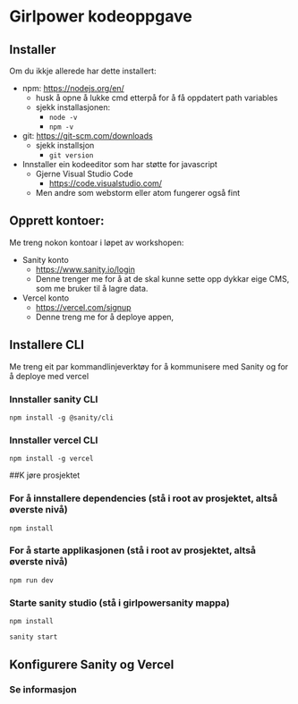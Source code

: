 # Girlpower kodeoppgave 

## Installer 
Om du ikkje allerede har dette installert:
- npm: https://nodejs.org/en/ 
  - husk å opne å lukke cmd etterpå for å få oppdatert path variables
  - sjekk installasjonen:
    - `node -v` 
    - `npm -v`
- git: https://git-scm.com/downloads 
  - sjekk installsjon
    - `git version`
- Innstaller ein kodeeditor som har støtte for javascript
  - Gjerne Visual Studio Code
    - https://code.visualstudio.com/
  - Men andre som webstorm eller atom fungerer også fint


## Opprett kontoer:
Me treng nokon kontoar i løpet av workshopen: 

- Sanity konto 
  - https://www.sanity.io/login
  - Denne trenger me for å at de skal kunne sette opp dykkar eige CMS, som me bruker til å lagre data. 
- Vercel konto 
  - https://vercel.com/signup
  - Denne treng me for å deploye appen,

## Installere CLI
Me treng eit par kommandlinjeverktøy for å kommunisere med Sanity og for å deploye med vercel

### Innstaller sanity CLI

`npm install -g @sanity/cli`

### Innstaller vercel CLI

`npm install -g vercel`


##K jøre prosjektet

### For å innstallere dependencies (stå i root av prosjektet, altså øverste nivå)

`npm install`

### For å starte applikasjonen (stå i root av prosjektet, altså øverste nivå)

`npm run dev`

### Starte sanity studio (stå i girlpowersanity mappa)

`npm install`

`sanity start`

## Konfigurere Sanity og Vercel

### Se informasjon 
